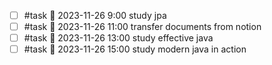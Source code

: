 - [ ] #task 📅 2023-11-26 9:00 study jpa
- [ ] #task 📅 2023-11-26 11:00 transfer documents from notion
- [ ] #task 📅 2023-11-26 13:00 study effective java
- [ ] #task 📅 2023-11-26 15:00 study modern java in action